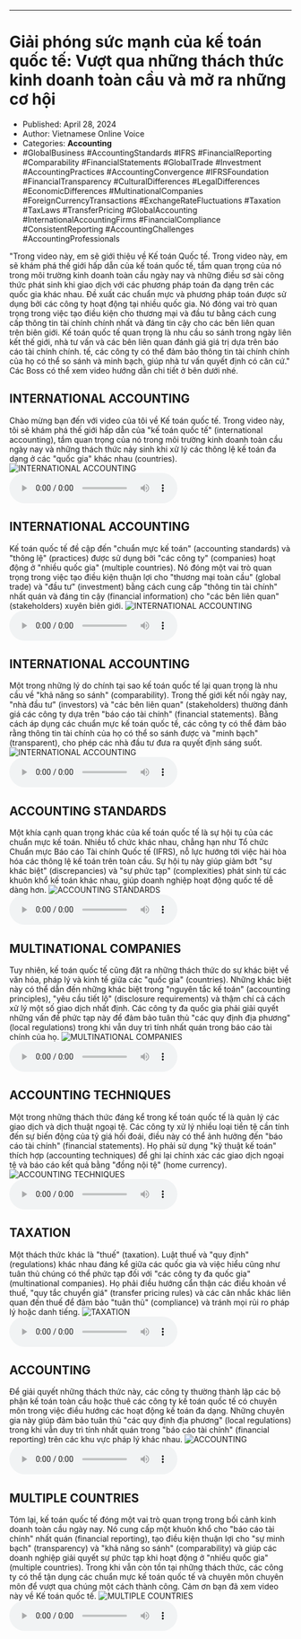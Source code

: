 
---

# Giải phóng sức mạnh của kế toán quốc tế: Vượt qua những thách thức kinh doanh toàn cầu và mở ra những cơ hội

- Published: April 28, 2024
- Author: Vietnamese Online Voice
- Categories: **Accounting**
- #GlobalBusiness #AccountingStandards #IFRS #FinancialReporting #Comparability #FinancialStatements #GlobalTrade #Investment #AccountingPractices #AccountingConvergence #IFRSFoundation #FinancialTransparency #CulturalDifferences #LegalDifferences #EconomicDifferences #MultinationalCompanies #ForeignCurrencyTransactions #ExchangeRateFluctuations #Taxation #TaxLaws #TransferPricing #GlobalAccounting #InternationalAccountingFirms #FinancialCompliance #ConsistentReporting #AccountingChallenges #AccountingProfessionals

"Trong video này, em sẽ giới thiệu về Kế toán Quốc tế. Trong video này, em sẽ khám phá thế giới hấp dẫn của kế toán quốc tế, tầm quan trọng của nó trong môi trường kinh doanh toàn cầu ngày nay và những điều sơ sài công thức phát sinh khi giao dịch với các phương pháp toán đa dạng trên các quốc gia khác nhau. Đề xuất các chuẩn mực và phương pháp toán được sử dụng bởi các công ty hoạt động tại nhiều quốc gia. Nó đóng vai trò quan trọng trong việc tạo điều kiện cho thương mại và đầu tư bằng cách cung cấp thông tin tài chính chính nhất và đáng tin cậy cho các bên liên quan trên biên giới. Kế toán quốc tế quan trọng là nhu cầu so sánh trong ngày liên kết thế giới, nhà tư vấn và các bên liên quan đánh giá giá trị dựa trên báo cáo tài chính chính. tế, các công ty có thể đảm bảo thông tin tài chính chính của họ có thể so sánh và minh bạch, giúp nhà tư vấn quyết định có căn cứ." Các Boss có thể xem video hướng dẫn chi tiết ở bên dưới nhé.


## INTERNATIONAL ACCOUNTING

Chào mừng bạn đến với video của tôi về Kế toán quốc tế. Trong video này, tôi sẽ khám phá thế giới hấp dẫn của "kế toán quốc tế" (international accounting), tầm quan trọng của nó trong môi trường kinh doanh toàn cầu ngày nay và những thách thức nảy sinh khi xử lý các thông lệ kế toán đa dạng ở các "quốc gia" khác nhau (countries).
![INTERNATIONAL ACCOUNTING](https://http-archiver-apis-production-80.schnworks.com/storage/images/transitions/2024-04-28/transition-24060791168-Montserrat-Thin-673AB7.jpg)
<audio controls>
    <source src="https://http-archiver-apis-production-80.schnworks.com/storage/storage/audio/file-16313957954.mp3" type="audio/mpeg">
</audio>



## INTERNATIONAL ACCOUNTING

Kế toán quốc tế đề cập đến "chuẩn mực kế toán" (accounting standards) và "thông lệ" (practices) được sử dụng bởi "các công ty" (companies) hoạt động ở "nhiều quốc gia" (multiple countries). Nó đóng một vai trò quan trọng trong việc tạo điều kiện thuận lợi cho "thương mại toàn cầu" (global trade) và "đầu tư" (investment) bằng cách cung cấp "thông tin tài chính" nhất quán và đáng tin cậy (financial information) cho "các bên liên quan" (stakeholders) xuyên biên giới.
![INTERNATIONAL ACCOUNTING](https://http-archiver-apis-production-80.schnworks.com/storage/images/transitions/2024-04-28/transition--15535350174-Montserrat-Bold-512DA8.jpg)
<audio controls>
    <source src="https://http-archiver-apis-production-80.schnworks.com/storage/storage/audio/file-15872012.mp3" type="audio/mpeg">
</audio>



## INTERNATIONAL ACCOUNTING

Một trong những lý do chính tại sao kế toán quốc tế lại quan trọng là nhu cầu về "khả năng so sánh" (comparability). Trong thế giới kết nối ngày nay, "nhà đầu tư" (investors) và "các bên liên quan" (stakeholders) thường đánh giá các công ty dựa trên "báo cáo tài chính" (financial statements). Bằng cách áp dụng các chuẩn mực kế toán quốc tế, các công ty có thể đảm bảo rằng thông tin tài chính của họ có thể so sánh được và "minh bạch" (transparent), cho phép các nhà đầu tư đưa ra quyết định sáng suốt.
![INTERNATIONAL ACCOUNTING](https://http-archiver-apis-production-80.schnworks.com/storage/images/transitions/2024-04-28/transition--28452675472-Montserrat-Black-880E4F.jpg)
<audio controls>
    <source src="https://http-archiver-apis-production-80.schnworks.com/storage/storage/audio/file-19000059182.mp3" type="audio/mpeg">
</audio>



## ACCOUNTING STANDARDS

Một khía cạnh quan trọng khác của kế toán quốc tế là sự hội tụ của các chuẩn mực kế toán. Nhiều tổ chức khác nhau, chẳng hạn như Tổ chức Chuẩn mực Báo cáo Tài chính Quốc tế (IFRS), nỗ lực hướng tới việc hài hòa hóa các thông lệ kế toán trên toàn cầu. Sự hội tụ này giúp giảm bớt "sự khác biệt" (discrepancies) và "sự phức tạp" (complexities) phát sinh từ các khuôn khổ kế toán khác nhau, giúp doanh nghiệp hoạt động quốc tế dễ dàng hơn.
![ACCOUNTING STANDARDS](https://http-archiver-apis-production-80.schnworks.com/storage/images/transitions/2024-04-28/transition--13987981602-Montserrat-SemiBold-283593.jpg)
<audio controls>
    <source src="https://http-archiver-apis-production-80.schnworks.com/storage/storage/audio/file-11758795204.mp3" type="audio/mpeg">
</audio>



## MULTINATIONAL COMPANIES

Tuy nhiên, kế toán quốc tế cũng đặt ra những thách thức do sự khác biệt về văn hóa, pháp lý và kinh tế giữa các "quốc gia" (countries). Những khác biệt này có thể dẫn đến những khác biệt trong "nguyên tắc kế toán" (accounting principles), "yêu cầu tiết lộ" (disclosure requirements) và thậm chí cả cách xử lý một số giao dịch nhất định. Các công ty đa quốc gia phải giải quyết những vấn đề phức tạp này để đảm bảo tuân thủ "các quy định địa phương" (local regulations) trong khi vẫn duy trì tính nhất quán trong báo cáo tài chính của họ.
![MULTINATIONAL COMPANIES](https://http-archiver-apis-production-80.schnworks.com/storage/images/transitions/2024-04-28/transition--4635973833-Montserrat-Black-1A237E.jpg)
<audio controls>
    <source src="https://http-archiver-apis-production-80.schnworks.com/storage/storage/audio/file-13676632296.mp3" type="audio/mpeg">
</audio>



## ACCOUNTING TECHNIQUES

Một trong những thách thức đáng kể trong kế toán quốc tế là quản lý các giao dịch và dịch thuật ngoại tệ. Các công ty xử lý nhiều loại tiền tệ cần tính đến sự biến động của tỷ giá hối đoái, điều này có thể ảnh hưởng đến "báo cáo tài chính" (financial statements). Họ phải sử dụng "kỹ thuật kế toán" thích hợp (accounting techniques) để ghi lại chính xác các giao dịch ngoại tệ và báo cáo kết quả bằng "đồng nội tệ" (home currency).
![ACCOUNTING TECHNIQUES](https://http-archiver-apis-production-80.schnworks.com/storage/images/transitions/2024-04-28/transition--8567219115-Montserrat-Regular-1A237E.jpg)
<audio controls>
    <source src="https://http-archiver-apis-production-80.schnworks.com/storage/storage/audio/file-14196890412.mp3" type="audio/mpeg">
</audio>



## TAXATION

Một thách thức khác là "thuế" (taxation). Luật thuế và "quy định" (regulations) khác nhau đáng kể giữa các quốc gia và việc hiểu cũng như tuân thủ chúng có thể phức tạp đối với "các công ty đa quốc gia" (multinational companies). Họ phải điều hướng cẩn thận các điều khoản về thuế, "quy tắc chuyển giá" (transfer pricing rules) và các cân nhắc khác liên quan đến thuế để đảm bảo "tuân thủ" (compliance) và tránh mọi rủi ro pháp lý hoặc danh tiếng.
![TAXATION](https://http-archiver-apis-production-80.schnworks.com/storage/images/transitions/2024-04-28/transition--5505029257-Montserrat-SemiBold-7B1FA2.jpg)
<audio controls>
    <source src="https://http-archiver-apis-production-80.schnworks.com/storage/storage/audio/file-14878228197.mp3" type="audio/mpeg">
</audio>



## ACCOUNTING

Để giải quyết những thách thức này, các công ty thường thành lập các bộ phận kế toán toàn cầu hoặc thuê các công ty kế toán quốc tế có chuyên môn trong việc điều hướng các hoạt động kế toán đa dạng. Những chuyên gia này giúp đảm bảo tuân thủ "các quy định địa phương" (local regulations) trong khi vẫn duy trì tính nhất quán trong "báo cáo tài chính" (financial reporting) trên các khu vực pháp lý khác nhau.
![ACCOUNTING](https://http-archiver-apis-production-80.schnworks.com/storage/images/transitions/2024-04-28/transition--38239071004-Montserrat-Bold-673AB7.jpg)
<audio controls>
    <source src="https://http-archiver-apis-production-80.schnworks.com/storage/storage/audio/file-19813489694.mp3" type="audio/mpeg">
</audio>



## MULTIPLE COUNTRIES

Tóm lại, kế toán quốc tế đóng một vai trò quan trọng trong bối cảnh kinh doanh toàn cầu ngày nay. Nó cung cấp một khuôn khổ cho "báo cáo tài chính" nhất quán (financial reporting), tạo điều kiện thuận lợi cho "sự minh bạch" (transparency) và "khả năng so sánh" (comparability) và giúp các doanh nghiệp giải quyết sự phức tạp khi hoạt động ở "nhiều quốc gia" (multiple countries). Trong khi vẫn còn tồn tại những thách thức, các công ty có thể tận dụng các chuẩn mực kế toán quốc tế và chuyên môn chuyên môn để vượt qua chúng một cách thành công. Cảm ơn bạn đã xem video này về Kế toán quốc tế.
![MULTIPLE COUNTRIES](https://http-archiver-apis-production-80.schnworks.com/storage/images/transitions/2024-04-28/transition--41114812299-Montserrat-Bold-303F9F.jpg)
<audio controls>
    <source src="https://http-archiver-apis-production-80.schnworks.com/storage/storage/audio/file-23547080115.mp3" type="audio/mpeg">
</audio>

